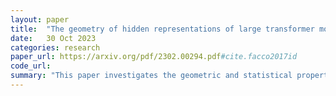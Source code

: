 ```yaml
---
layout: paper
title:  "The geometry of hidden representations of large transformer models"
date:   30 Oct 2023
categories: research
paper_url: https://arxiv.org/pdf/2302.00294.pdf#cite.facco2017id
code_url: 
summary: "This paper investigates the geometric and statistical properties of representations across layers in large transformers used for self-supervised learning on various data types. The authors observe common evolution patterns, with data manifolds expanding initially, contracting at intermediate layers, and the intrinsic dimension (ID) stabilizing or peaking slightly towards the end. They find that semantic information peaks after initial expansion, a trend consistent across models and datasets. The study proposes an unsupervised method to identify layers richest in semantic content, suggesting that those at a relative ID minimum are optimal for downstream tasks."
---
```


